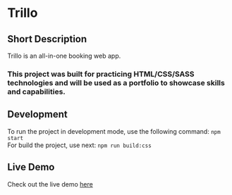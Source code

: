# Trillo

## Short Description

Trillo is an all-in-one booking web app.

### This project was built for practicing HTML/CSS/SASS technologies and will be used as a portfolio to showcase skills and capabilities.

## Development

To run the project in development mode, use the following command:
`npm start`</br>
For build the project, use next:
`npm run build:css`

## Live Demo

Check out the live demo [here](https://trillo-web-booking.netlify.app/)
